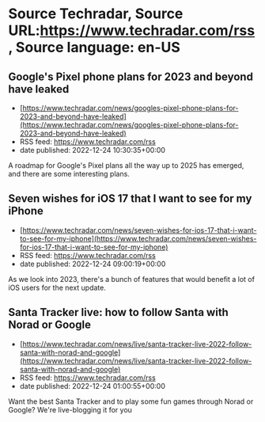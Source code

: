 # Source Techradar, Source URL:https://www.techradar.com/rss, Source language: en-US

## Google's Pixel phone plans for 2023 and beyond have leaked
 - [https://www.techradar.com/news/googles-pixel-phone-plans-for-2023-and-beyond-have-leaked](https://www.techradar.com/news/googles-pixel-phone-plans-for-2023-and-beyond-have-leaked)
 - RSS feed: https://www.techradar.com/rss
 - date published: 2022-12-24 10:30:35+00:00

A roadmap for Google's Pixel plans all the way up to 2025 has emerged, and there are some interesting plans.

## Seven wishes for iOS 17 that I want to see for my iPhone
 - [https://www.techradar.com/news/seven-wishes-for-ios-17-that-i-want-to-see-for-my-iphone](https://www.techradar.com/news/seven-wishes-for-ios-17-that-i-want-to-see-for-my-iphone)
 - RSS feed: https://www.techradar.com/rss
 - date published: 2022-12-24 09:00:19+00:00

As we look into 2023, there's a bunch of features that would benefit a lot of iOS users for the next update.

## Santa Tracker live: how to follow Santa with Norad or Google
 - [https://www.techradar.com/news/live/santa-tracker-live-2022-follow-santa-with-norad-and-google](https://www.techradar.com/news/live/santa-tracker-live-2022-follow-santa-with-norad-and-google)
 - RSS feed: https://www.techradar.com/rss
 - date published: 2022-12-24 01:00:55+00:00

Want the best Santa Tracker and to play some fun games through Norad or Google? We're live-blogging it for you
